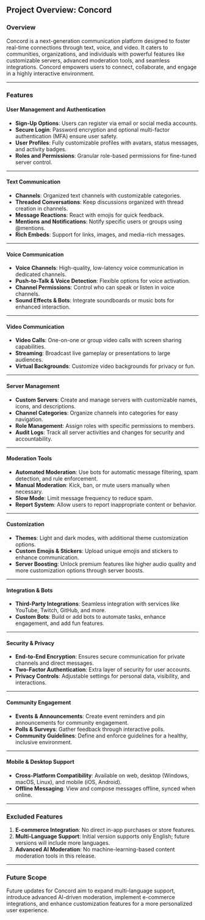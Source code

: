 ## **Project Overview: Concord**  

### **Overview**  
Concord is a next-generation communication platform designed to foster real-time connections through text, voice, and video. It caters to communities, organizations, and individuals with powerful features like customizable servers, advanced moderation tools, and seamless integrations. Concord empowers users to connect, collaborate, and engage in a highly interactive environment.  

---

### **Features**  

#### **User Management and Authentication**  
- **Sign-Up Options**: Users can register via email or social media accounts.  
- **Secure Login**: Password encryption and optional multi-factor authentication (MFA) ensure user safety.  
- **User Profiles**: Fully customizable profiles with avatars, status messages, and activity badges.  
- **Roles and Permissions**: Granular role-based permissions for fine-tuned server control.  

---

#### **Text Communication**  
- **Channels**: Organized text channels with customizable categories.  
- **Threaded Conversations**: Keep discussions organized with thread creation in channels.  
- **Message Reactions**: React with emojis for quick feedback.  
- **Mentions and Notifications**: Notify specific users or groups using @mentions.  
- **Rich Embeds**: Support for links, images, and media-rich messages.  

---

#### **Voice Communication**  
- **Voice Channels**: High-quality, low-latency voice communication in dedicated channels.  
- **Push-to-Talk & Voice Detection**: Flexible options for voice activation.  
- **Channel Permissions**: Control who can speak or listen in voice channels.  
- **Sound Effects & Bots**: Integrate soundboards or music bots for enhanced interaction.  

---


#### **Video Communication**  
- **Video Calls**: One-on-one or group video calls with screen sharing capabilities.  
- **Streaming**: Broadcast live gameplay or presentations to large audiences.  
- **Virtual Backgrounds**: Customize video backgrounds for privacy or fun.  

---

#### **Server Management**  
- **Custom Servers**: Create and manage servers with customizable names, icons, and descriptions.  
- **Channel Categories**: Organize channels into categories for easy navigation.  
- **Role Management**: Assign roles with specific permissions to members.  
- **Audit Logs**: Track all server activities and changes for security and accountability.  

---

#### **Moderation Tools**  
- **Automated Moderation**: Use bots for automatic message filtering, spam detection, and rule enforcement.  
- **Manual Moderation**: Kick, ban, or mute users manually when necessary.  
- **Slow Mode**: Limit message frequency to reduce spam.  
- **Report System**: Allow users to report inappropriate content or behavior.  

---

#### **Customization**  
- **Themes**: Light and dark modes, with additional theme customization options.  
- **Custom Emojis & Stickers**: Upload unique emojis and stickers to enhance communication.  
- **Server Boosting**: Unlock premium features like higher audio quality and more customization options through server boosts.  

---

#### **Integration & Bots**  
- **Third-Party Integrations**: Seamless integration with services like YouTube, Twitch, GitHub, and more.  
- **Custom Bots**: Build or add bots to automate tasks, enhance engagement, and add fun features.  

---

#### **Security & Privacy**  
- **End-to-End Encryption**: Ensures secure communication for private channels and direct messages.  
- **Two-Factor Authentication**: Extra layer of security for user accounts.  
- **Privacy Controls**: Adjustable settings for personal data, visibility, and interactions.  

---

#### **Community Engagement**  
- **Events & Announcements**: Create event reminders and pin announcements for community engagement.  
- **Polls & Surveys**: Gather feedback through interactive polls.  
- **Community Guidelines**: Define and enforce guidelines for a healthy, inclusive environment.  

---

#### **Mobile & Desktop Support**  
- **Cross-Platform Compatibility**: Available on web, desktop (Windows, macOS, Linux), and mobile (iOS, Android).  
- **Offline Messaging**: View and compose messages offline, synced when online.  

---

### **Excluded Features**  
1. **E-commerce Integration**: No direct in-app purchases or store features.  
2. **Multi-Language Support**: Initial version supports only English; future versions will include more languages.  
3. **Advanced AI Moderation**: No machine-learning-based content moderation tools in this release.  

---

### **Future Scope**  
Future updates for Concord aim to expand multi-language support, introduce advanced AI-driven moderation, implement e-commerce integrations, and enhance customization features for a more personalized user experience.
